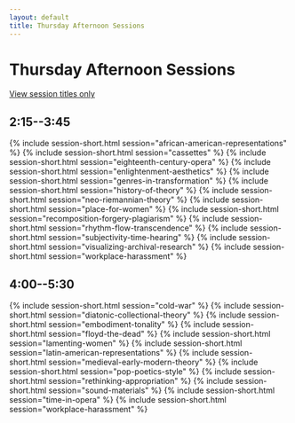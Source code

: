 ```yaml
---
layout: default
title: Thursday Afternoon Sessions
---
```


# Thursday Afternoon Sessions

[View session titles only](index-short)

## 2:15--3:45

{% include session-short.html session="african-american-representations" %}
{% include session-short.html session="cassettes" %}
{% include session-short.html session="eighteenth-century-opera" %}
{% include session-short.html session="enlightenment-aesthetics" %}
{% include session-short.html session="genres-in-transformation" %}
{% include session-short.html session="history-of-theory" %}
{% include session-short.html session="neo-riemannian-theory" %}
{% include session-short.html session="place-for-women" %}
{% include session-short.html session="recomposition-forgery-plagiarism" %}
{% include session-short.html session="rhythm-flow-transcendence" %}
{% include session-short.html session="subjectivity-time-hearing" %}
{% include session-short.html session="visualizing-archival-research" %}
{% include session-short.html session="workplace-harassment" %}

## 4:00--5:30

{% include session-short.html session="cold-war" %}
{% include session-short.html session="diatonic-collectional-theory" %}
{% include session-short.html session="embodiment-tonality" %}
{% include session-short.html session="floyd-the-dead" %}
{% include session-short.html session="lamenting-women" %}
{% include session-short.html session="latin-american-representations" %}
{% include session-short.html session="medieval-early-modern-theory" %}
{% include session-short.html session="pop-poetics-style" %}
{% include session-short.html session="rethinking-appropriation" %}
{% include session-short.html session="sound-materials" %}
{% include session-short.html session="time-in-opera" %}
{% include session-short.html session="workplace-harassment" %}
